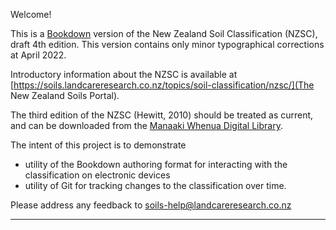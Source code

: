 Welcome! 

This is a [Bookdown](https://bookdown.org/) version of the New Zealand Soil Classification (NZSC), draft 4th edition. This version contains only minor typographical corrections at April 2022.

Introductory information about the NZSC is available at [https://soils.landcareresearch.co.nz/topics/soil-classification/nzsc/](The New Zealand Soils Portal). 

The third edition of the NZSC (Hewitt, 2010) should be treated as current, and can be downloaded from the [Manaaki Whenua Digital Library](http://doi.org/10.7931/DL1-LRSS-1-2010).

The intent of this project is to demonstrate 

  * utility of the Bookdown authoring format for interacting with the classification on electronic devices
  * utility of Git for tracking changes to the classification over time.
  
Please address any feedback to soils-help@landcareresearch.co.nz 
  
***
